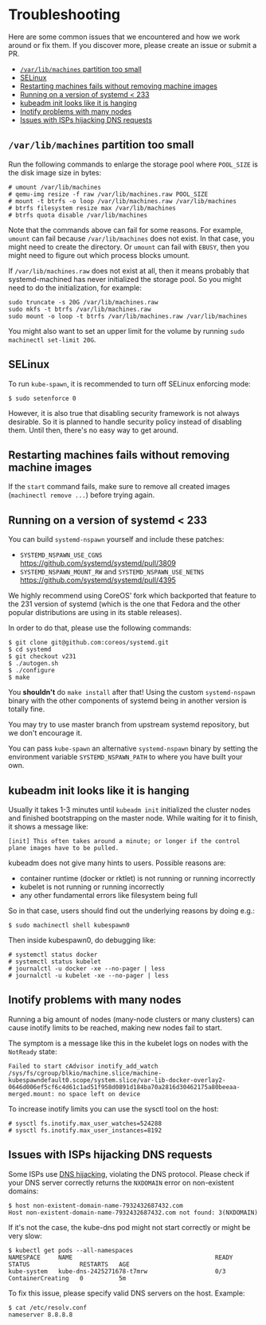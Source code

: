 # Troubleshooting

Here are some common issues that we encountered and how we work around or
fix them. If you discover more, please create an issue or submit a PR.

- [`/var/lib/machines` partition too small](#varlibmachines-partition-too-small)
- [SELinux](#selinux)
- [Restarting machines fails without removing machine images](#restarting-machines-fails-without-removing-machine-images)
- [Running on a version of systemd \< 233](#running-on-a-version-of-systemd--233)
- [kubeadm init looks like it is hanging](#kubeadm-init-looks-like-it-is-hanging)
- [Inotify problems with many nodes](#inotify-problems-with-many-nodes)
- [Issues with ISPs hijacking DNS requests](#issues-with-isps-hijacking-dns-requests)

## `/var/lib/machines` partition too small

Run the following commands to enlarge the storage pool where `POOL_SIZE`
is the disk image size in bytes:

```
# umount /var/lib/machines
# qemu-img resize -f raw /var/lib/machines.raw POOL_SIZE
# mount -t btrfs -o loop /var/lib/machines.raw /var/lib/machines
# btrfs filesystem resize max /var/lib/machines
# btrfs quota disable /var/lib/machines
```

Note that the commands above can fail for some reasons. For example, `umount` can fail because `/var/lib/machines` does not exist. In that case, you might need to create the directory. Or `umount` can fail with `EBUSY`, then you might need to figure out which process blocks umount.

If `/var/lib/machines.raw` does not exist at all, then it means probably that systemd-machined has never initialized the storage pool. So you might need to do the initialization, for example:

```
sudo truncate -s 20G /var/lib/machines.raw
sudo mkfs -t btrfs /var/lib/machines.raw
sudo mount -o loop -t btrfs /var/lib/machines.raw /var/lib/machines
```

You might also want to set an upper limit for the volume by running `sudo machinectl set-limit 20G`.

## SELinux

To run `kube-spawn`, it is recommended to turn off SELinux enforcing mode:

```
$ sudo setenforce 0
```

However, it is also true that disabling security framework is not always desirable. So it is planned to handle security policy instead of disabling them. Until then, there's no easy way to get around.

## Restarting machines fails without removing machine images

If the `start` command fails, make sure to remove all created images
(`machinectl remove ...`) before trying again.

## Running on a version of systemd < 233

You can build `systemd-nspawn` yourself and include these patches:

* `SYSTEMD_NSPAWN_USE_CGNS` https://github.com/systemd/systemd/pull/3809
* `SYSTEMD_NSPAWN_MOUNT_RW` and `SYSTEMD_NSPAWN_USE_NETNS` https://github.com/systemd/systemd/pull/4395

We highly recommend using CoreOS' fork which backported that feature
to the 231 version of systemd (which is the one that Fedora and
the other popular distributions are using in its stable releases).

In order to do that, please use the following commands:

```
$ git clone git@github.com:coreos/systemd.git
$ cd systemd
$ git checkout v231
$ ./autogen.sh
$ ./configure
$ make
```

You **shouldn't** do `make install` after that! Using the custom
`systemd-nspawn` binary with the other components of systemd being
in another version is totally fine.

You may try to use master branch from upstream systemd repository, but we
don't encourage it.

You can pass `kube-spawn` an alternative `systemd-nspawn` binary by setting the
environment variable `SYSTEMD_NSPAWN_PATH` to where you have built your own.

## kubeadm init looks like it is hanging

Usually it takes 1-3 minutes until `kubeadm init` initialized the
cluster nodes and finished bootstrapping on the master node. While waiting
for it to finish, it shows a message like:

```
[init] This often takes around a minute; or longer if the control plane images have to be pulled.
```

kubeadm does not give many hints to users. Possible reasons are:

* container runtime (docker or rktlet) is not running or running incorrectly
* kubelet is not running or running incorrectly
* any other fundamental errors like filesystem being full

So in that case, users should find out the underlying reasons by doing e.g.:

```
$ sudo machinectl shell kubespawn0
```

Then inside kubespawn0, do debugging like:

```
# systemctl status docker
# systemctl status kubelet
# journalctl -u docker -xe --no-pager | less
# journalctl -u kubelet -xe --no-pager | less
```

## Inotify problems with many nodes

Running a big amount of nodes (many-node clusters or many clusters) can cause inotify limits to be reached, making new nodes fail to start.

The symptom is a message like this in the kubelet logs on nodes with the `NotReady` state:

```
Failed to start cAdvisor inotify_add_watch /sys/fs/cgroup/blkio/machine.slice/machine-kubespawndefault0.scope/system.slice/var-lib-docker-overlay2-0646d006ef5cf6c4d61c1ad51f958d0891d184ba70a2816d30462175a80beeaa-merged.mount: no space left on device
```

To increase inotify limits you can use the sysctl tool on the host:

```
# sysctl fs.inotify.max_user_watches=524288
# sysctl fs.inotify.max_user_instances=8192
```

## Issues with ISPs hijacking DNS requests

Some ISPs use [DNS
hijacking](https://en.wikipedia.org/wiki/DNS_hijacking#Manipulation_by_ISPs),
violating the DNS protocol. Please check if your DNS server correctly returns the `NXDOMAIN` error on non-existent domains:

```
$ host non-existent-domain-name-7932432687432.com
Host non-existent-domain-name-7932432687432.com not found: 3(NXDOMAIN)
```

If it's not the case, the kube-dns pod might not start correctly or might be very slow:

```
$ kubectl get pods --all-namespaces
NAMESPACE     NAME                                        READY     STATUS              RESTARTS   AGE
kube-system   kube-dns-2425271678-t7mrw                   0/3       ContainerCreating   0          5m
```

To fix this issue, please specify valid DNS servers on the host. Example:
```
$ cat /etc/resolv.conf
nameserver 8.8.8.8
```
